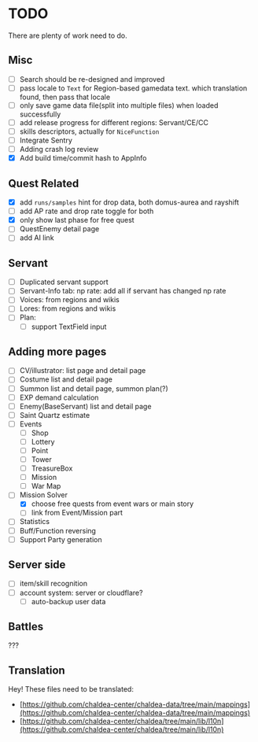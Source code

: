 # TODO

There are plenty of work need to do.

## Misc

- [ ] Search should be re-designed and improved
- [ ] pass locale to `Text` for Region-based gamedata text.
      which translation found, then pass that locale
- [ ] only save game data file(split into multiple files) when loaded successfully
- [ ] add release progress for different regions: Servant/CE/CC
- [ ] skills descriptors, actually for `NiceFunction`
- [ ] Integrate Sentry
- [ ] Adding crash log review
- [x] Add build time/commit hash to AppInfo

## Quest Related

- [x] add `runs/samples` hint for drop data, both domus-aurea and rayshift
- [ ] add AP rate and drop rate toggle for both
- [x] only show last phase for free quest
- [ ] QuestEnemy detail page
- [ ] add AI link

## Servant

- [ ] Duplicated servant support
- [ ] Servant-Info tab: np rate: add all if servant has changed np rate
- [ ] Voices: from regions and wikis
- [ ] Lores: from regions and wikis
- [ ] Plan:
  - [ ] support TextField input

## Adding more pages

- [ ] CV/illustrator: list page and detail page
- [ ] Costume list and detail page
- [ ] Summon list and detail page, summon plan(?)
- [ ] EXP demand calculation
- [ ] Enemy(BaseServant) list and detail page
- [ ] Saint Quartz estimate
- [ ] Events
  - [ ] Shop
  - [ ] Lottery
  - [ ] Point
  - [ ] Tower
  - [ ] TreasureBox
  - [ ] Mission
  - [ ] War Map
- [ ] Mission Solver
  - [x] choose free quests from event wars or main story
  - [ ] link from Event/Mission part
- [ ] Statistics
- [ ] Buff/Function reversing
- [ ] Support Party generation

## Server side

- [ ] item/skill recognition
- [ ] account system: server or cloudflare?
  - [ ] auto-backup user data

## Battles

???

## Translation

Hey! These files need to be translated:

- [https://github.com/chaldea-center/chaldea-data/tree/main/mappings](https://github.com/chaldea-center/chaldea-data/tree/main/mappings)
- [https://github.com/chaldea-center/chaldea/tree/main/lib/l10n](https://github.com/chaldea-center/chaldea/tree/main/lib/l10n)

